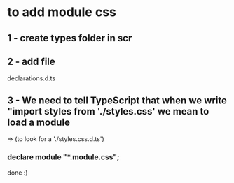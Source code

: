 # to add module css

## 1 - create types folder in scr

## 2 - add file

declarations.d.ts

## 3 - We need to tell TypeScript that when we write "import styles from './styles.css' we mean to load a module

=> (to look for a './styles.css.d.ts')

### declare module "\*.module.css";

done :)
